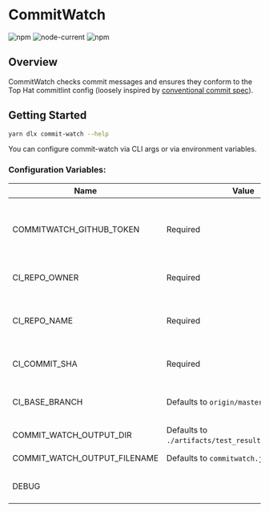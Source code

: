 # CommitWatch

![npm](https://img.shields.io/npm/v/commit-watch) ![node-current](https://img.shields.io/node/v/commit-watch) ![npm](https://img.shields.io/npm/dm/commit-watch)


## Overview

CommitWatch checks commit messages and ensures they conform to the Top Hat commitlint config (loosely inspired by [conventional commit spec](https://www.conventionalcommits.org/en/v1.0.0/)).

## Getting Started

```sh
yarn dlx commit-watch --help
```

You can configure commit-watch via CLI args or via environment variables.

### Configuration Variables:

| Name                         | Value                                                | Description                                                                                          |
|------------------------------|------------------------------------------------------|------------------------------------------------------------------------------------------------------|
| COMMITWATCH_GITHUB_TOKEN     | Required                                             | Personal access token with write access to GitHub status checks, and read access to your repository. |
| CI_REPO_OWNER                | Required                                             | The "owner" from https://github.com/\<owner\>/\<name\>.                                              |
| CI_REPO_NAME                 | Required                                             | The "name" from https://github.com/\<owner\>/\<name\>. That is, your repository name.                |
| CI_COMMIT_SHA                | Required                                             | The commit sha to run the linter against.                                                            |
| CI_BASE_BRANCH               | Defaults to `origin/master`.                         | The base branch to compare the commit sha against.                                                   |
| COMMIT_WATCH_OUTPUT_DIR      | Defaults to `./artifacts/test_results/commitwatch/`. | Directory to write the junit report to.                                                              |
| COMMIT_WATCH_OUTPUT_FILENAME | Defaults to `commitwatch.junit.xml`.                 | The name of the junit report.                                                                        |
| DEBUG                       |  | Set to 'commit-watch' to enable verbose mode. |

